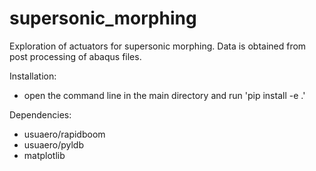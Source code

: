 # supersonic_morphing
Exploration of actuators for supersonic morphing. Data is obtained from post processing of abaqus files.

Installation:
  - open the command line in the main directory and run 'pip install -e .'
  
Dependencies:
  - usuaero/rapidboom
  - usuaero/pyldb
  - matplotlib
